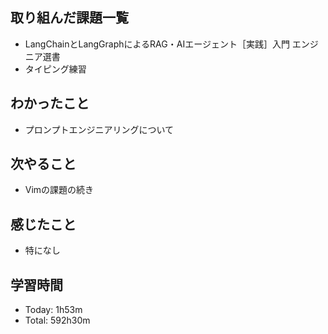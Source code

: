 ## 取り組んだ課題一覧
- LangChainとLangGraphによるRAG・AIエージェント［実践］入門 エンジニア選書
- タイピング練習
## わかったこと
- プロンプトエンジニアリングについて
## 次やること
- Vimの課題の続き
## 感じたこと
- 特になし
## 学習時間
- Today: 1h53m
- Total: 592h30m
